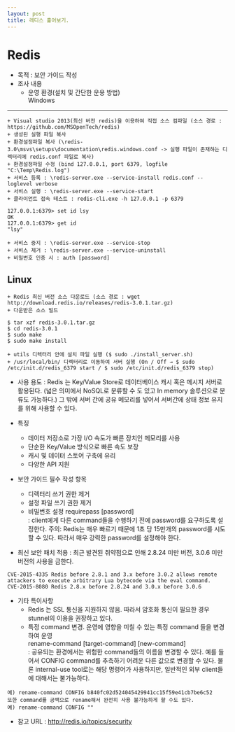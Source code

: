```yaml
---
layout: post
title: 레디스 훑어보기.
---
```


Redis
=====

+ 목적 : 보안 가이드 작성
+ 조사 내용
	+ 운영 환경(설치 및 간단한 운용 방법)  
Windows
------
	+ Visual studio 2013(최신 버전 redis)을 이용하여 직접 소스 컴파일 (소스 경로 : https://github.com/MSOpenTech/redis)
	+ 생성된 실행 파일 복사 
	+ 환경설정파일 복사 (\redis-3.0\msvs\setups\documentation\redis.windows.conf -> 실행 파일이 존재하는 디렉터리에 redis.conf 파일로 복사)
	+ 환경설정파일 수정 (bind 127.0.0.1, port 6379, logfile "C:\Temp\Redis.log")
	+ 서비스 등록 : \redis-server.exe --service-install redis.conf --loglevel verbose
	+ 서비스 실행 : \redis-server.exe --service-start
	+ 클라이언트 접속 테스트 : redis-cli.exe -h 127.0.0.1 -p 6379
~~~
127.0.0.1:6379> set id lsy
OK
127.0.0.1:6379> get id
"lsy"
~~~
	+ 서비스 중지 : \redis-server.exe --service-stop
	+ 서비스 제거 : \redis-server.exe --service-uninstall
	+ 비밀번호 인증 시 : auth [password]

Linux
------
	+ Redis 최신 버전 소스 다운로드 (소스 경로 : wget http://download.redis.io/releases/redis-3.0.1.tar.gz)
	+ 다운받은 소스 빌드
~~~
$ tar xzf redis-3.0.1.tar.gz
$ cd redis-3.0.1
$ sudo make
$ sudo make install
~~~
	+ utils 디렉터리 안에 설치 파일 실행 ($ sudo ./install_server.sh)
	+ /usr/local/bin/ 디렉터리로 이동하여 서버 실행 (On / Off → $ sudo /etc/init.d/redis_6379 start / $ sudo /etc/init.d/redis_6379 stop)

+ 사용 용도
: Redis 는 Key/Value Store로 데이터베이스 캐시 혹은 메시지 서버로 활용된다. (넓은 의미에서 NoSQL로 분류할 수 도 있고 In memory 솔루션으로 분류도 가능하다.) 그 밖에 서버 간에 공유 메모리를 넣어서 서버간에 상태 정보 유지를 위해 사용할 수 있다.  
  
+ 특징
	* 데이터 저장소로 가장 I/O 속도가 빠른 장치인 메모리를 사용
	* 단순한 Key/Value 방식으로 빠른 속도 보장
	* 캐시 및 데이터 스토어 구축에 유리
	* 다양한 API 지원
  
+ 보안 가이드 필수 작성 항목
	+ 디렉터리 쓰기 권한 제거
	+ 설정 파일 쓰기 권한 제거
	+ 비밀번호 설정
		requirepass [password]  
		: client에게 다른 command들을 수행하기 전에 password를 요구하도록 설정한다. 주의: Redis는 매우 빠르기 때문에 1초 당 15만개의 password를 시도할 수 있다. 따라서 매우 강력한 password를 설정해야 한다.  

+ 최신 보안 패치 적용
: 최근 발견된 취약점으로 인해 2.8.24 미만 버전, 3.0.6 미만 버전의 사용을 금한다.
~~~
CVE-2015-4335 Redis before 2.8.1 and 3.x before 3.0.2 allows remote attackers to execute arbitrary Lua bytecode via the eval command.
CVE-2015-8080 Redis 2.8.x before 2.8.24 and 3.0.x before 3.0.6
~~~

+ 기타 특이사항
	+ Redis 는 SSL 통신을 지원하지 않음. 따라서 암호화 통신이 필요한 경우 stunnel의 이용을 권장하고 있다. 
	+ 특정 command 변경. 운영에 영향을 미칠 수 있는 특정 command 들을 변경하여 운영       
		rename-command [target-command] [new-command]  
		: 공유되는 환경에서는 위험한 command들의 이름을 변경할 수 있다. 예를 들어서 CONFIG command를 추측하기 어려운 다른 값으로 변경할 수 있다. 물론 internal-use tool로는 해당 명령어가 사용하지만, 일반적인 외부 client들에 대해서는 불가능하다.
~~~
예) rename-command CONFIG b840fc02d524045429941cc15f59e41cb7be6c52
또한 command를 공백으로 rename해서 완전히 사용 불가능하게 할 수도 있다.
예) rename-command CONFIG ""
~~~
+ 참고 URL : http://redis.io/topics/security


